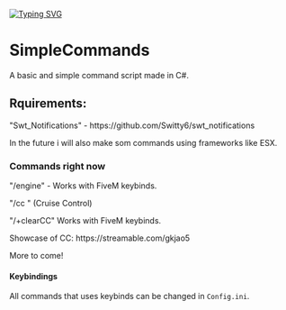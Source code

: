 [![Typing SVG](https://readme-typing-svg.demolab.com/?lines=Made+by+Ledepede1)](https://git.io/typing-svg)
# SimpleCommands 
A basic and simple command script made in C#.

## **Rquirements:**
<p>"Swt_Notifications" - https://github.com/Switty6/swt_notifications<br>
   <p>In the future i will also make som commands using frameworks like ESX.<br>

### **Commands right now**

<p>"/engine" - Works with FiveM keybinds.<br>
         <p>"/cc <Args>" (Cruise Control)<br> 
                     <p>"/+clearCC" Works with FiveM keybinds.<br>
                        <p>Showcase of CC: https://streamable.com/gkjao5<br>
         <p>More to come!<br>
         

#### **Keybindings**
All commands that uses keybinds can be changed in `Config.ini`.



